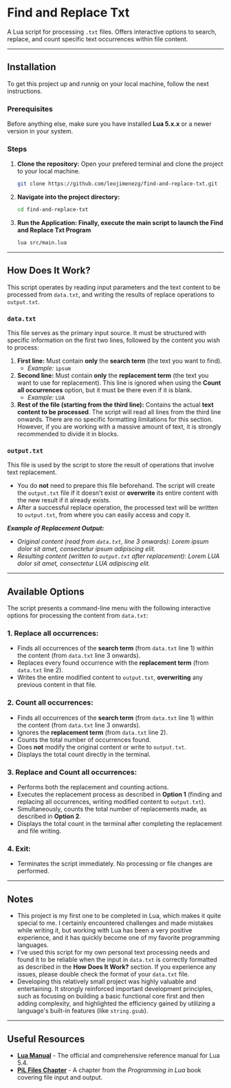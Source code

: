 # Find and Replace Txt

A Lua script for processing `.txt` files. Offers interactive options to search, replace, and count specific text occurrences within file content.

---

## Installation

To get this project up and runnig on your local machine, follow the next instructions.

### Prerequisites
Before anything else, make sure you have installed **Lua 5.x.x** or a newer version in your system.

### Steps
1. **Clone the repository:**
Open your prefered terminal and clone the project to your local machine.
    ```bash
    git clone https://github.com/leojimenezg/find-and-replace-txt.git
    ```
2. **Navigate into the project directory:**
    ```bash
    cd find-and-replace-txt
    ```
3. **Run the Application: Finally, execute the main script to launch the Find and Replace Txt Program**
    ```bash
    lua src/main.lua
    ```

---

## How Does It Work?

This script operates by reading input parameters and the text content to be processed from `data.txt`, and writing the results of replace operations to `output.txt`.

### `data.txt`
This file serves as the primary input source. It must be structured with specific information on the first two lines, followed by the content you wish to process:
1. **First line:** Must contain **only** the **search term** (the text you want to find).
    * *Example:* `ipsum`
2. **Second line:** Must contain **only** the **replacement term** (the text you want to use for replacement). This line is ignored when using the **Count all occurrences** option, but it must be there even if it is blank.
    * *Example:* `LUA`
3. **Rest of the file (starting from the third line):** Contains the actual **text content to be processed**. The script will read all lines from the third line onwards. There are no specific formatting limitations for this section. However, if you are working with a massive amount of text, it is strongly recommended to divide it in blocks.

### `output.txt`
This file is used by the script to store the result of operations that involve text replacement.
* You do **not** need to prepare this file beforehand. The script will create the `output.txt` file if it doesn't exist or **overwrite** its entire content with the new result if it already exists.
* After a successful replace operation, the processed text will be written to `output.txt`, from where you can easily access and copy it.

***Example of Replacement Output:***

* *Original content (read from `data.txt`, line 3 onwards)*:
*Lorem ipsum dolor sit amet, consectetur ipsum adipiscing elit.*
* *Resulting content (written to `output.txt` after replacement)*:
*Lorem LUA dolor sit amet, consectetur LUA adipiscing elit.*

---

## Available Options

The script presents a command-line menu with the following interactive options for processing the content from `data.txt`:
### 1. Replace all occurrences:
* Finds all occurrences of the **search term** (from `data.txt` line 1) within the content (from `data.txt` line 3 onwards).
* Replaces every found occurrence with the **replacement term** (from `data.txt` line 2).
* Writes the entire modified content to `output.txt`, **overwriting** any previous content in that file.

### 2. Count all occurrences:
* Finds all occurrences of the **search term** (from `data.txt` line 1) within the content (from `data.txt` line 3 onwards).
* Ignores the **replacement term** (from `data.txt` line 2).
* Counts the total number of occurrences found.
* Does **not** modify the original content or write to `output.txt`.
* Displays the total count directly in the terminal.

### 3. Replace and Count all occurrences:
* Performs both the replacement and counting actions.
* Executes the replacement process as described in **Option 1** (finding and replacing all occurrences, writing modified content to `output.txt`).
* Simultaneously, counts the total number of replacements made, as described in **Option 2**.
* Displays the total count in the terminal after completing the replacement and file writing.

### 4. Exit:
* Terminates the script immediately. No processing or file changes are performed.

---

## Notes

* This project is my first one to be completed in Lua, which makes it quite special to me. I certainly encountered challenges and made mistakes while writing it, but working with Lua has been a very positive experience, and it has quickly become one of my favorite programming languages.
* I've used this script for my own personal text processing needs and found it to be reliable when the input in `data.txt` is correctly formatted as described in the **How Does It Work?** section. If you experience any issues, please double check the format of your `data.txt` file.
* Developing this relatively small project was highly valuable and entertaining. It strongly reinforced important development principles, such as focusing on building a basic functional core first and then adding complexity, and highlighted the efficiency gained by utilizing a language's built-in features (like `string.gsub`).

---

## Useful Resources

* **[Lua Manual](https://www.lua.org/manual/5.4/)** - The official and comprehensive reference manual for Lua 5.4.
* **[PiL Files Chapter](https://www.lua.org/pil/21.1.html)** - A chapter from the *Programming in Lua* book covering file input and output.
